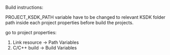 Build instructions:
 
PROJECT_KSDK_PATH variable have to be changed to relevant KSDK folder path inside each project properties
before build the projects. 

go to project properties:
1. Link resource -> Path Variables
2. C/C++ build -> Build Variables